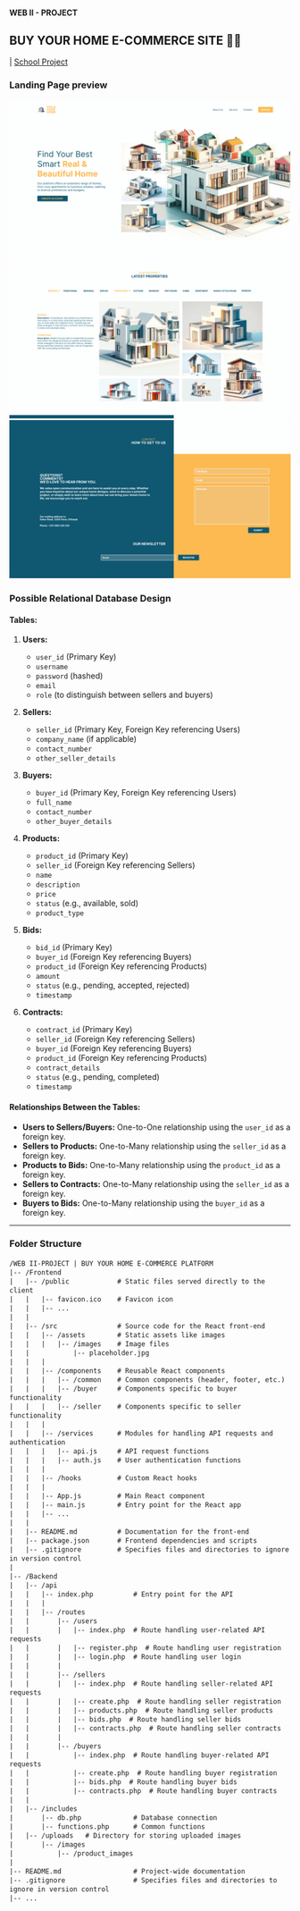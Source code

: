 #### WEB II - PROJECT

## BUY YOUR HOME E-COMMERCE SITE 🐥🎒

| [School Project](https://www.haramaya.edu.et/)

### Landing Page preview

![](Design/hero.png)
![](Design/properties.png)
![](Design/contact.png)

### Possible Relational Database Design

#### Tables:

1. **Users:**

    - `user_id` (Primary Key)
    - `username`
    - `password` (hashed)
    - `email`
    - `role` (to distinguish between sellers and buyers)

2. **Sellers:**

    - `seller_id` (Primary Key, Foreign Key referencing Users)
    - `company_name` (if applicable)
    - `contact_number`
    - `other_seller_details`

3. **Buyers:**

    - `buyer_id` (Primary Key, Foreign Key referencing Users)
    - `full_name`
    - `contact_number`
    - `other_buyer_details`

4. **Products:**

    - `product_id` (Primary Key)
    - `seller_id` (Foreign Key referencing Sellers)
    - `name`
    - `description`
    - `price`
    - `status` (e.g., available, sold)
    - `product_type`

5. **Bids:**

    - `bid_id` (Primary Key)
    - `buyer_id` (Foreign Key referencing Buyers)
    - `product_id` (Foreign Key referencing Products)
    - `amount`
    - `status` (e.g., pending, accepted, rejected)
    - `timestamp`

6. **Contracts:**
    - `contract_id` (Primary Key)
    - `seller_id` (Foreign Key referencing Sellers)
    - `buyer_id` (Foreign Key referencing Buyers)
    - `product_id` (Foreign Key referencing Products)
    - `contract_details`
    - `status` (e.g., pending, completed)
    - `timestamp`

#### Relationships Between the Tables:

-   **Users to Sellers/Buyers:** One-to-One relationship using the `user_id` as a foreign key.
-   **Sellers to Products:** One-to-Many relationship using the `seller_id` as a foreign key.
-   **Products to Bids:** One-to-Many relationship using the `product_id` as a foreign key.
-   **Sellers to Contracts:** One-to-Many relationship using the `seller_id` as a foreign key.
-   **Buyers to Bids:** One-to-Many relationship using the `buyer_id` as a foreign key.

---

### Folder Structure

    /WEB II-PROJECT | BUY YOUR HOME E-COMMERCE PLATFORM
    |-- /Frontend
    |   |-- /public            # Static files served directly to the client
    |   |   |-- favicon.ico    # Favicon icon
    |   |   |-- ...
    |   |
    |   |-- /src               # Source code for the React front-end
    |   |   |-- /assets        # Static assets like images
    |   |   |   |-- /images    # Image files
    |   |           |-- placeholder.jpg
    |   |   |
    |   |   |-- /components    # Reusable React components
    |   |   |   |-- /common    # Common components (header, footer, etc.)
    |   |   |   |-- /buyer     # Components specific to buyer functionality
    |   |   |   |-- /seller    # Components specific to seller functionality
    |   |   |
    |   |   |-- /services      # Modules for handling API requests and authentication
    |   |   |   |-- api.js     # API request functions
    |   |   |   |-- auth.js    # User authentication functions
    |   |   |
    |   |   |-- /hooks         # Custom React hooks
    |   |   |
    |   |   |-- App.js         # Main React component
    |   |   |-- main.js        # Entry point for the React app
    |   |   |-- ...
    |   |
    |   |-- README.md          # Documentation for the front-end
    |   |-- package.json       # Frontend dependencies and scripts
    |   |-- .gitignore         # Specifies files and directories to ignore in version control
    |
    |-- /Backend
    |   |-- /api
    |   |   |-- index.php          # Entry point for the API
    |   |   |
    |   |   |-- /routes
    |   |       |-- /users
    |   |       |   |-- index.php  # Route handling user-related API requests
    |   |       |   |-- register.php  # Route handling user registration
    |   |       |   |-- login.php  # Route handling user login
    |   |       |
    |   |       |-- /sellers
    |   |       |   |-- index.php  # Route handling seller-related API requests
    |   |       |   |-- create.php  # Route handling seller registration
    |   |       |   |-- products.php  # Route handling seller products
    |   |       |   |-- bids.php  # Route handling seller bids
    |   |       |   |-- contracts.php  # Route handling seller contracts
    |   |       |
    |   |       |-- /buyers
    |   |           |-- index.php  # Route handling buyer-related API requests
    |   |           |-- create.php  # Route handling buyer registration
    |   |           |-- bids.php  # Route handling buyer bids
    |   |           |-- contracts.php  # Route handling buyer contracts
    |   |
    |   |-- /includes
    |       |-- db.php             # Database connection
    |       |-- functions.php      # Common functions
    |   |-- /uploads   # Directory for storing uploaded images
    |       |-- /images
    |           |-- /product_images
    |
    |-- README.md                  # Project-wide documentation
    |-- .gitignore                 # Specifies files and directories to ignore in version control
    |-- ...
